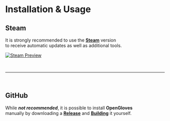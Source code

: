 
# Installation & Usage

## Steam

It is strongly recommended to use the **[Steam]** version <br>
to receive automatic updates as well as additional tools.

[![Steam Preview]][Steam]

<br>

---

<br>

## GitHub

While ***not recommended***, it is possible to install **OpenGloves** <br>
manually by downloading a **[Release]** and **[Building]** it yourself.


<!----------------------------------------------------------------------------->

[Steam]: https://store.steampowered.com/app/1574050/OpenGloves
[Steam Preview]: https://cdn.discordapp.com/attachments/790676300552994826/845412304219537439/openglovessteam.png

[Release]: https://github.com/LucidVR/opengloves-driver/releases
[Building]: Building.md
